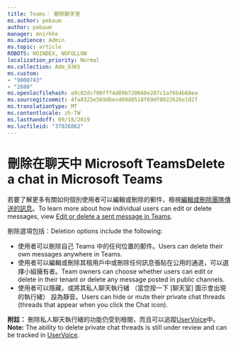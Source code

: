 ```yaml
---
title: Teams： 刪除聊天室
ms.author: pebaum
author: pebaum
manager: mnirkhe
ms.audience: Admin
ms.topic: article
ROBOTS: NOINDEX, NOFOLLOW
localization_priority: Normal
ms.collection: Adm_O365
ms.custom:
- "9000743"
- "2680"
ms.openlocfilehash: a9c02dcf00fff4d89b720668e287c1a76b4b68ea
ms.sourcegitcommit: 4fa8325e569dbec489d0518f69df0022626e1d2f
ms.translationtype: MT
ms.contentlocale: zh-TW
ms.lasthandoff: 09/18/2019
ms.locfileid: "37026862"
---
```

# <a name="delete-a-chat-in-microsoft-teams"></a><span data-ttu-id="64dcd-102">刪除在聊天中 Microsoft Teams</span><span class="sxs-lookup"><span data-stu-id="64dcd-102">Delete a chat in Microsoft Teams</span></span>

<span data-ttu-id="64dcd-103">若要了解更多有關如何個別使用者可以編輯或刪除的郵件，檢視[編輯或刪除團隊傳送的訊息](https://support.office.com/article/5f1fe604-a900-4a07-b8b7-8cf70ed6b263)。</span><span class="sxs-lookup"><span data-stu-id="64dcd-103">To learn more about how individual users can edit or delete messages, view [Edit or delete a sent message in Teams](https://support.office.com/article/5f1fe604-a900-4a07-b8b7-8cf70ed6b263).</span></span> 

<span data-ttu-id="64dcd-104">刪除選項包括：</span><span class="sxs-lookup"><span data-stu-id="64dcd-104">Deletion options include the following:</span></span>

- <span data-ttu-id="64dcd-105">使用者可以刪除自己 Teams 中的任何位置的郵件。</span><span class="sxs-lookup"><span data-stu-id="64dcd-105">Users can delete their own messages anywhere in Teams.</span></span>
- <span data-ttu-id="64dcd-106">使用者可以編輯或刪除其租用戶中或刪除任何訊息張貼在公用的通道，可以選擇小組擁有者。</span><span class="sxs-lookup"><span data-stu-id="64dcd-106">Team owners can choose whether users can edit or delete in their tenant or delete any message posted in public channels.</span></span>
- <span data-ttu-id="64dcd-107">使用者可以隱藏，或將其私人聊天執行緒 （當您按一下 [聊天室] 圖示會出現的執行緒） 設為靜音。</span><span class="sxs-lookup"><span data-stu-id="64dcd-107">Users can hide or mute their private chat threads (threads that appear when you click the Chat icon).</span></span>

<span data-ttu-id="64dcd-108">**附註：** 刪除私人聊天執行緒的功能仍受到檢閱，而且可以追蹤[UserVoice](https://microsoftteams.uservoice.com/forums/555103-public/suggestions/33535006-delete-private-chat-threads)中。</span><span class="sxs-lookup"><span data-stu-id="64dcd-108">**Note:** The ability to delete private chat threads is still under review and can be tracked in [UserVoice](https://microsoftteams.uservoice.com/forums/555103-public/suggestions/33535006-delete-private-chat-threads).</span></span> 
